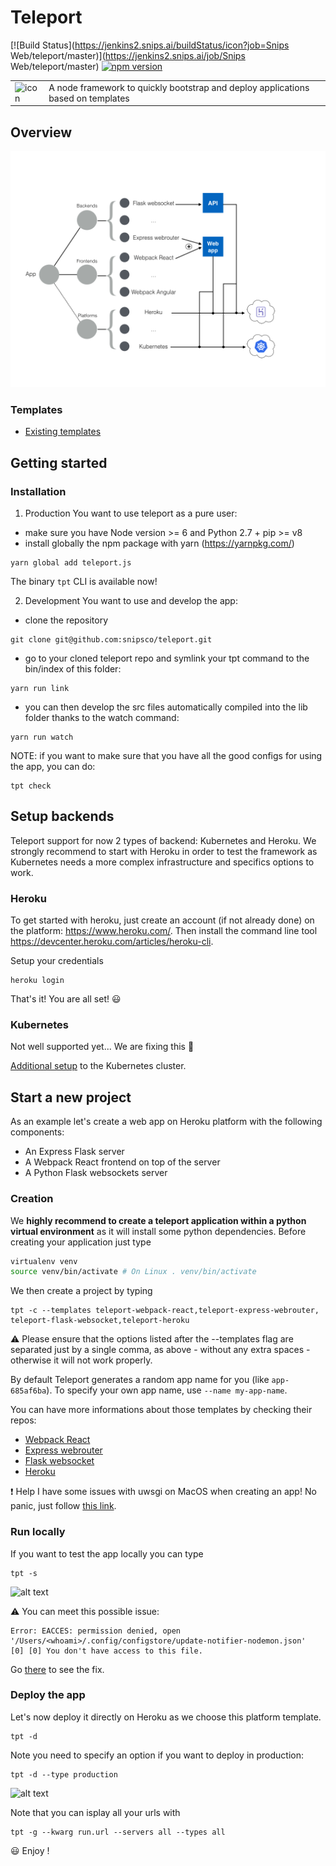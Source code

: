 # Teleport
[![Build Status](https://jenkins2.snips.ai/buildStatus/icon?job=Snips Web/teleport/master)](https://jenkins2.snips.ai/job/Snips Web/teleport/master)
[![npm version](https://badge.fury.io/js/teleport.js.svg)](https://badge.fury.io/js/teleport.js)

<table>
  <td>
    <img src="https://raw.githubusercontent.com/snipsco/teleport/master/icons/icon.png" alt="icon" title="made by @cecilesnips"/>
  </td>
  <td>
    A node framework to quickly bootstrap and deploy applications based on templates
  </td>
</table>

## Overview
![Teleport overview icon](docs/teleport_overview.png "Teleport overview")

### Templates
- [Existing templates](docs/templates_list.md)

## Getting started
### Installation

1. Production
  You want to use teleport as a pure user:
  - make sure you have Node version >= 6 and Python 2.7 + pip >= v8
  - install globally the npm package with yarn (https://yarnpkg.com/)
  ```
  yarn global add teleport.js
  ```
  The binary `tpt` CLI is available now!

2. Development
  You want to use and develop the app:
  - clone the repository
  ```
  git clone git@github.com:snipsco/teleport.git
  ```
  - go to your cloned
  teleport repo and symlink your tpt command to the bin/index of this folder:
  ```
  yarn run link
  ```
  - you can then develop the src files automatically compiled into the lib folder
  thanks to the watch command:
  ```
  yarn run watch
  ```

NOTE: if you want to make sure that you have all the good configs for using the app, you can do:
```
tpt check
```

## Setup backends
Teleport support for now 2 types of backend: Kubernetes and Heroku. We strongly recommend to start with Heroku in order to test the framework as Kubernetes needs a more complex infrastructure and specifics options to work.

### Heroku
To get started with heroku, just create an account (if not already done) on the platform: https://www.heroku.com/. Then install the command line tool https://devcenter.heroku.com/articles/heroku-cli.  

Setup your credentials
```
heroku login
```

That's it! You are all set! :smiley:

### Kubernetes
Not well supported yet... We are fixing this :construction:

[Additional setup](docs/app_database.md) to the Kubernetes cluster.

## Start a new project
As an example let's create a web app on Heroku platform with the following components:
- An Express Flask server
- A Webpack React frontend on top of the server  
- A Python Flask websockets server

### Creation
We **highly recommend to create a teleport application within a python virtual environment** as it will install some python dependencies. Before creating your application just type
```bash
virtualenv venv
source venv/bin/activate # On Linux . venv/bin/activate
```

We then create a project by typing
```
tpt -c --templates teleport-webpack-react,teleport-express-webrouter, teleport-flask-websocket,teleport-heroku
```

:warning: Please ensure that the options listed after the --templates flag are separated just by a single comma, as above - without any extra spaces - otherwise it will not work properly.

By default Teleport generates a random app name for you (like `app-685af6ba`). To specify your own app name, use `--name my-app-name`.

You can have more informations about those templates by checking their repos:
- [Webpack React](https://github.com/snipsco/teleport-webpack-react)
- [Express webrouter](https://github.com/snipsco/teleport-express-webrouter)
- [Flask websocket](https://github.com/snipsco/teleport-flask-websocket)
- [Heroku](platforms/heroku/)

:exclamation: Help I have some issues with uwsgi on MacOS when creating an app! No panic, just follow [this link](docs/uwsgi_issues.md).

### Run locally
If you want to test the app locally you can type
```
tpt -s
```
![alt text](https://raw.githubusercontent.com/snipsco/teleport/master/gifs/tpt-s.gif)

:warning: You can meet this possible issue:
```
Error: EACCES: permission denied, open '/Users/<whoami>/.config/configstore/update-notifier-nodemon.json'
[0] [0] You don't have access to this file.
```
Go [there](https://slack-redir.net/link?url=https%3A%2F%2Fgithub.com%2Fremy%2Fnodemon%2Fissues%2F254) to see the fix.

### Deploy the app
Let's now deploy it directly on Heroku as we choose this platform template.
```
tpt -d
```

Note you need to specify an option if you want to deploy in production:
```
tpt -d --type production
```
![alt text](https://raw.githubusercontent.com/snipsco/teleport/master/gifs/tpt-d.gif)

Note that you can isplay all your urls with
```
tpt -g --kwarg run.url --servers all --types all
```

:smiley: Enjoy !

